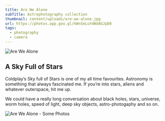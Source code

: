 ```yaml
---
title: Are We Alone
subTitle: Astrophotography collection
thumbnail: content/uploads/are-we-alone.jpg
url: https://photos.app.goo.gl/kWnSeLuYdWdAGJpD8
tags:
  - photography
  - camera
---
```


![Are We Alone](are-we-alone.jpg)

## A Sky Full of Stars

Coldplay’s Sky full of Stars is one of my all time favourites. Astronomy is something that always fascinated me. If you’re into stars, aliens and whatever outerspace, hit me up.

We could have a really long conversation about black holes, stars, universe, worm holes, speed of light, deep sky objects, astro-photogaphy and so on.

![Are We Alone - Some Photos](awa-mixed.jpg)
